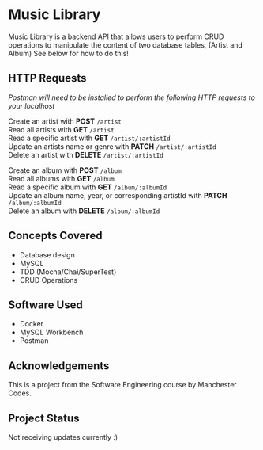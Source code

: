 # Music Library

Music Library is a backend API that allows users to perform CRUD operations to manipulate the content of two database tables, 
(Artist and Album) See below for how to do this!

## HTTP Requests

*Postman will need to be installed to perform the following HTTP requests to your localhost*

Create an artist with <strong>POST</strong> `/artist` <br>
Read all artists with <strong>GET</strong> `/artist` <br>
Read a specific artist with <strong>GET</strong> `/artist/:artistId` <br>
Update an artists name or genre with <strong>PATCH</strong> `/artist/:artistId` <br>
Delete an artist with <strong>DELETE</strong> `/artist/:artistId` <br>

Create an album with <strong>POST</strong> `/album` <br>
Read all albums with <strong>GET</strong> `/album` <br>
Read a specific album with <strong>GET</strong> `/album/:albumId` <br>
Update an album name, year, or corresponding artistId with <strong>PATCH</strong> `/album/:albumId` <br>
Delete an album with <strong>DELETE</strong> `/album/:albumId` <br>

## Concepts Covered

- Database design
- MySQL
- TDD (Mocha/Chai/SuperTest)
- CRUD Operations

## Software Used

- Docker
- MySQL Workbench
- Postman

## Acknowledgements

This is a project from the Software Engineering course by Manchester Codes.

## Project Status

Not receiving updates currently :)
